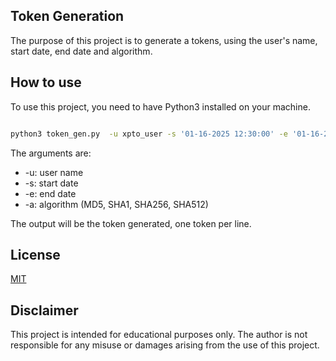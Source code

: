 ## Token Generation

The purpose of this project is to generate a tokens, using the user's name, start date, end date and algorithm. 


## How to use

To use this project, you need to have Python3 installed on your machine.

```bash

python3 token_gen.py  -u xpto_user -s '01-16-2025 12:30:00' -e '01-16-2025 12:33:00' -a sha256 -g 0

```

The arguments are:

- -u: user name
- -s: start date
- -e: end date
- -a: algorithm (MD5, SHA1, SHA256, SHA512)

The output will be the token generated, one token per line.

## License

[MIT](https://opensource.org/license/mit)

## Disclaimer

This project is intended for educational purposes only. The author is not responsible for any misuse or damages arising from the use of this project.
